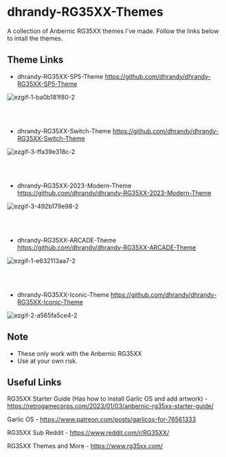 # dhrandy-RG35XX-Themes
A collection of Anbernic RG35XX themes I've made. Follow the links below to intall the themes.  

## Theme Links
- dhrandy-RG35XX-SP5-Theme https://github.com/dhrandy/dhrandy-RG35XX-SP5-Theme

![ezgif-1-ba0b181f80-2](https://user-images.githubusercontent.com/6290176/225179733-2677096b-34e4-4540-a5ca-f2ba7718ad0d.gif)

<br />
<br />

- dhrandy-RG35XX-Switch-Theme https://github.com/dhrandy/dhrandy-RG35XX-Switch-Theme

![ezgif-3-ffa39e318c-2](https://user-images.githubusercontent.com/6290176/224575738-f18d0fea-1ed8-4f51-8f28-00e00c4dbab0.gif)

<br />
<br />

- dhrandy-RG35XX-2023-Modern-Theme https://github.com/dhrandy/dhrandy-RG35XX-2023-Modern-Theme

![ezgif-3-492b179e98-2](https://user-images.githubusercontent.com/6290176/224461206-99d9a8e9-0ecf-414a-8bf0-3dc89cb66592.gif)

<br />
<br />

- dhrandy-RG35XX-ARCADE-Theme https://github.com/dhrandy/dhrandy-RG35XX-ARCADE-Theme

![ezgif-1-e632113aa7-2](https://user-images.githubusercontent.com/6290176/224461208-52787f6a-b600-4210-8367-82835aa6123e.gif)

<br />
<br />

- dhrandy-RG35XX-Iconic-Theme https://github.com/dhrandy/dhrandy-RG35XX-Iconic-Theme

![ezgif-2-a565fa5ce4-2](https://user-images.githubusercontent.com/6290176/224519006-865f7210-d8ca-41ae-a041-856a5dfc0813.gif)

## Note
- These only work with the Anbernic RG35XX
- Use at your own risk.

## Useful Links
RG35XX Starter Guide (Has how to install Garlic OS and add artwork) - https://retrogamecorps.com/2023/01/03/anbernic-rg35xx-starter-guide/

Garlic OS - https://www.patreon.com/posts/garlicos-for-76561333

RG35XX Sub Reddit - https://www.reddit.com/r/RG35XX/

RG35XX Themes and More - https://www.rg35xx.com/
